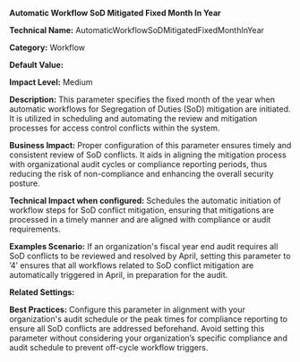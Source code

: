 **Automatic Workflow SoD Mitigated Fixed Month In Year**

**Technical Name:** AutomaticWorkflowSoDMitigatedFixedMonthInYear

**Category:** Workflow

**Default Value:** 

**Impact Level:** Medium

**Description:** This parameter specifies the fixed month of the year when automatic workflows for Segregation of Duties (SoD) mitigation are initiated. It is utilized in scheduling and automating the review and mitigation processes for access control conflicts within the system.

**Business Impact:** Proper configuration of this parameter ensures timely and consistent review of SoD conflicts. It aids in aligning the mitigation process with organizational audit cycles or compliance reporting periods, thus reducing the risk of non-compliance and enhancing the overall security posture.

**Technical Impact when configured:** Schedules the automatic initiation of workflow steps for SoD conflict mitigation, ensuring that mitigations are processed in a timely manner and are aligned with compliance or audit requirements.

**Examples Scenario:** If an organization's fiscal year end audit requires all SoD conflicts to be reviewed and resolved by April, setting this parameter to ’4’ ensures that all workflows related to SoD conflict mitigation are automatically triggered in April, in preparation for the audit.

**Related Settings:** 

**Best Practices:** Configure this parameter in alignment with your organization's audit schedule or the peak times for compliance reporting to ensure all SoD conflicts are addressed beforehand. Avoid setting this parameter without considering your organization’s specific compliance and audit schedule to prevent off-cycle workflow triggers.